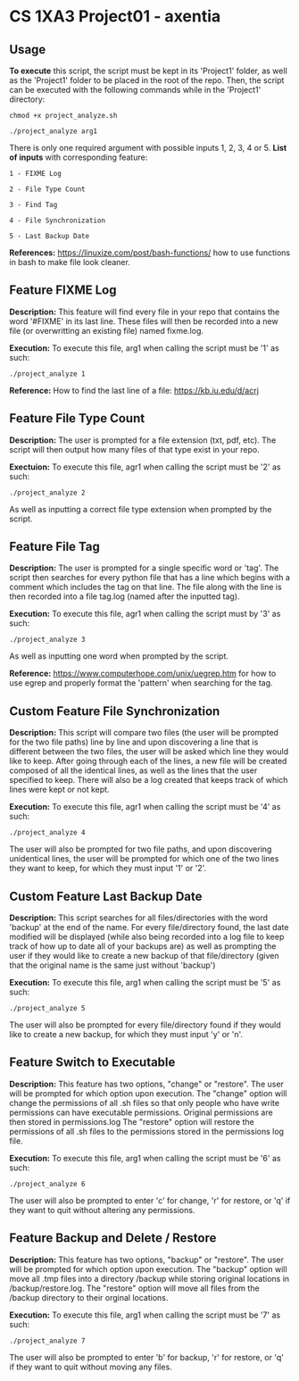 # CS 1XA3 Project01 - axentia

## Usage
**To execute** this script, the script must be kept in its 'Project1' folder, as well as the 'Project1' folder to be 
placed in the root of the repo. Then, the script can be executed with the following commands while in the 
'Project1' directory:

	chmod +x project_analyze.sh

	./project_analyze arg1

There is only one required argument with possible inputs 1, 2, 3, 4 or 5.
**List of inputs** with corresponding feature:

	1 - FIXME Log
	
	2 - File Type Count
	
	3 - Find Tag

	4 - File Synchronization

	5 - Last Backup Date

**References:** https://linuxize.com/post/bash-functions/ how to use functions in bash to make file look cleaner.

## Feature FIXME Log
**Description:** This feature will find every file in your repo that contains the word '#FIXME' in its last line.
These files will then be recorded into a new file (or overwritting an existing file) named fixme.log.

**Execution:** To execute this file, arg1 when calling the script must be '1' as such:

	./project_analyze 1

**Reference:** How to find the last line of a file: https://kb.iu.edu/d/acrj 

## Feature File Type Count
**Description:** The user is prompted for a file extension (txt, pdf, etc). The script will then output how many files 
of that type exist in your repo.

**Exectuion:** To execute this file, agr1 when calling the script must be '2' as such:

	./project_analyze 2

As well as inputting a correct file type extension when prompted by the script.

## Feature File Tag
**Description:** The user is prompted for a single specific word or 'tag'. The script then searches for every python
 file that has a line which begins with a comment which includes the tag on that line. The file along with 
the line is then recorded into a file tag.log (named after the inputted tag).

**Execution:** To execute this file, agr1 when calling the script must by '3' as such:

	./project_analyze 3

As well as inputting one word when prompted by the script.

**Reference:** https://www.computerhope.com/unix/uegrep.htm for how to use egrep and properly format the 'pattern' when 
searching for the tag.

## Custom Feature File Synchronization
**Description:** This script will compare two files (the user will be prompted for the two file paths) line by line 
and upon discovering a line that is different between the two files, the user will be asked which line they would
like to keep. After going through each of the lines, a new file will be created composed of all the identical lines,
as well as the lines that the user specified to keep. There will also be a log created that keeps track of which
lines were kept or not kept.

**Execution:** To execute this file, agr1 when calling the script must be '4' as such:

	./project_analyze 4

The user will also be prompted for two file paths, and upon discovering unidentical lines, the user will be prompted
for which one of the two lines they want to keep, for which they must input '1' or '2'.

## Custom Feature Last Backup Date
**Description:** This script searches for all files/directories with the word 'backup' at the end of the name. For every file/directory found, 
the last date modified will be displayed (while also being recorded into a log file to keep 
track of how up to date all of your backups are) as well as prompting the user if they would like to create a new
backup of that file/directory (given that the original name is the same just without 'backup')

**Execution:** To execute this file, arg1 when calling the script must be '5' as such:

	./project_analyze 5

The user will also be prompted for every file/directory found if they would like to create a new backup, for which
they must input 'y' or 'n'.

## Feature Switch to Executable 
**Description:** This feature has two options, "change" or "restore". The user will be prompted for which option upon 
execution. The "change" option will change the permissions of all .sh files so that only people who have write
permissions can have executable permissions. Original permissions are then stored in permissions.log The "restore" 
option will restore the permissions of all .sh files to the permissions stored in the permissions log file.

**Execution:** To execute this file, arg1 when calling the script must be '6' as such:

	./project_analyze 6

The user will also be prompted to enter 'c' for change, 'r' for restore, or 'q' if they want to quit without
altering any permissions.

## Feature Backup and Delete / Restore
**Description:** This feature has two options, "backup" or "restore". The user will be prompted for which option upon execution.
The "backup" option will move all .tmp files into a directory /backup while storing original locations in /backup/restore.log.
The "restore" option will move all files from the /backup directory to their orginal locations.

**Execution:** To execute this file, arg1 when calling the script must be '7' as such:

	./project_analyze 7

The user will also be prompted to enter 'b' for backup, 'r' for restore, or 'q' if they want to quit without moving any files.
